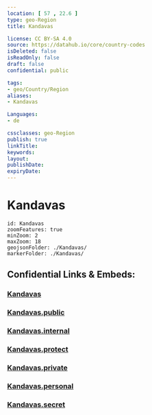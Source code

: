 ```yaml
---
location: [ 57 , 22.6 ] 
type: geo-Region
title: Kandavas

license: CC BY-SA 4.0
source: https://datahub.io/core/country-codes
isDeleted: false
isReadOnly: false
draft: false
confidential: public

tags:
- geo/Country/Region
aliases:
- Kandavas

Languages:
- de

cssclasses: geo-Region
publish: true
linkTitle: 
keywords: 
layout: 
publishDate: 
expiryDate: 
---
```


# Kandavas

```leaflet
id: Kandavas
zoomFeatures: true 
minZoom: 2 
maxZoom: 18
geojsonFolder: ./Kandavas/
markerFolder: ./Kandavas/
```


## Confidential Links & Embeds: 

### [Kandavas](/_Standards/Earth/Continent/Europe/Europe~North/Latvia/Counties/Kandavas.md) 

### [Kandavas.public](/_public/Earth/Continent/Europe/Europe~North/Latvia/Counties/Kandavas.public.md) 

### [Kandavas.internal](/_internal/Earth/Continent/Europe/Europe~North/Latvia/Counties/Kandavas.internal.md) 

### [Kandavas.protect](/_protect/Earth/Continent/Europe/Europe~North/Latvia/Counties/Kandavas.protect.md) 

### [Kandavas.private](/_private/Earth/Continent/Europe/Europe~North/Latvia/Counties/Kandavas.private.md) 

### [Kandavas.personal](/_personal/Earth/Continent/Europe/Europe~North/Latvia/Counties/Kandavas.personal.md) 

### [Kandavas.secret](/_secret/Earth/Continent/Europe/Europe~North/Latvia/Counties/Kandavas.secret.md)

